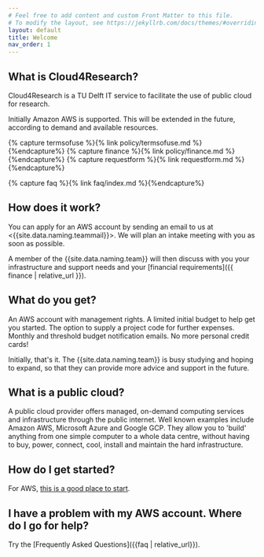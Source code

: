 ```yaml
---
# Feel free to add content and custom Front Matter to this file.
# To modify the layout, see https://jekyllrb.com/docs/themes/#overriding-theme-defaults
layout: default
title: Welcome
nav_order: 1
---
```

## What is Cloud4Research?
Cloud4Research is a TU Delft IT service to facilitate the use of public cloud for research.

Initially Amazon AWS is supported. This will be extended in the future, according to demand and available resources.

{% capture termsofuse %}{% link policy/termsofuse.md %}{%endcapture%}
{% capture finance %}{% link policy/finance.md %}{%endcapture%}
{% capture requestform %}{% link requestform.md %}{%endcapture%}

{% capture faq %}{% link faq/index.md %}{%endcapture%}

## How does it work?
You can apply for an AWS account by sending an email to us at <{{site.data.naming.teammail}}>. We will plan an intake meeting with you as soon as possible.

A member of the {{site.data.naming.team}} will then discuss with you your infrastructure and support needs and your [financial requirements]({{ finance | relative_url }}).

## What do you get?
An AWS account with management rights. A limited initial budget to help get you started. The option to supply a project code for further expenses. Monthly and threshold budget notification emails. No more personal credit cards!

Initially, that's it. The {{site.data.naming.team}} is busy studying and hoping to expand, so that they can provide more advice and support in the future.

## What is a public cloud?
A public cloud provider offers managed, on-demand computing services and infrastructure through the public internet. Well known examples include Amazon AWS, Microsoft Azure and Google GCP. They allow you to 'build' anything from one simple computer to a whole data centre, without having to buy, power, connect, cool, install and maintain the hard infrastructure.

## How do I get started?
For AWS, [this is a good place to start](https://aws.amazon.com/?aws-products-featured).

## I have a problem with my AWS account. Where do I go for help?
Try the [Frequently Asked Questions]({{faq | relative_url}}).

